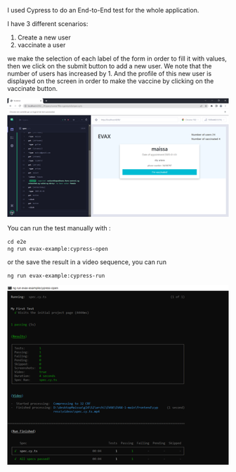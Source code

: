 
I used Cypress to do an End-to-End test for the whole application.

I have 3 different scenarios:

1.  Create a new user
2.  vaccinate a user
  
we make the selection of each label of the form in order to fill it with values, then we click on the submit button to add a new user. We note that the number of users has increased by 1. And the profile of this new user is displayed on the screen in order to make the vaccine by clicking on the vaccinate button.

![execution](https://github.com/maissa-gallah/Software-Testing-Project/blob/main/e2e.PNG)


You can run the test manually with :

```
cd e2e
ng run evax-example:cypress-open
```
or the save the result in a video sequence, you can run 
```
ng run evax-example:cypress-run
```
![execution](https://github.com/maissa-gallah/Software-Testing-Project/blob/main/video.PNG)
